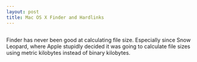 ```yaml
---
layout: post
title: Mac OS X Finder and Hardlinks
---
```


<a href="http://i.imgur.com/yOQTR.png"><img src="http://i.imgur.com/yOQTRl.jpg" alt="" title="Hosted by imgur.com" /></a>

Finder has never been good at calculating file size. Especially since Snow Leopard, where Apple stupidly decided it was going to calculate file sizes using metric kilobytes instead of binary kilobytes.
